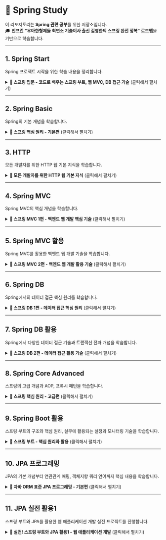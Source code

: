 # 🌱 Spring Study
이 리포지토리는 **Spring 관련 공부**를 위한 저장소입니다.  
🎓 **인프런 "우아한형제들 최연소 기술이사 출신 김영한의 스프링 완전 정복" 로드맵**을 기반으로 학습합니다.

---

## 1. Spring Start
Spring 프로젝트 시작을 위한 학습 내용을 정리합니다.

<details>
  <summary><strong>📌 스프링 입문 - 코드로 배우는 스프링 부트, 웹 MVC, DB 접근 기술</strong> (클릭해서 펼치기)</summary>
  
  해당 강의는 인프런에서 제공됩니다. [🔗 인프런 강의 링크](https://www.inflearn.com)  
  **저자:** 김영한

  ### 📖 목차
  1. 프로젝트 환경설정  
  2. 스프링 웹 개발 기초  
  3. 회원 관리 예제 - 백엔드 개발  
  4. 스프링 빈과 의존관계  
  5. 회원 관리 예제 - 웹 MVC 개발  
  6. 스프링 DB 접근 기술  
  7. AOP  
  8. 다음으로  
</details>

---

## 2. Spring Basic
Spring의 기본 개념을 학습합니다.

<details>
  <summary><strong>📌 스프링 핵심 원리 - 기본편</strong> (클릭해서 펼치기)</summary>
  
  해당 강의는 인프런에서 제공됩니다. [🔗 인프런 강의 링크](https://www.inflearn.com)  
  **저자:** 김영한

  ### 📖 목차
  1. 객체 지향 설계와 스프링  
  2. 스프링 핵심 원리 이해1 - 예제 만들기  
  3. 스프링 핵심 원리 이해2 - 객체 지향 원리 적용  
  4. 스프링 컨테이너와 스프링 빈  
  5. 싱글톤 컨테이너  
  6. 컴포넌트 스캔  
  7. 의존관계 자동 주입  
  8. 빈 생명주기 콜백  
  9. 빈 스코프  
  10. 다음으로  
</details>

---

## 3. HTTP
모든 개발자를 위한 HTTP 웹 기본 지식을 학습합니다.

<details>
  <summary><strong>📌 모든 개발자를 위한 HTTP 웹 기본 지식</strong> (클릭해서 펼치기)</summary>
  
  해당 강의는 인프런에서 제공됩니다. [🔗 인프런 강의 링크](https://www.inflearn.com)  
  **저자:** 김영한

  ### 📖 목차
  1. 인터넷 네트워크  
  2. URI와 웹 브라우저 요청 흐름  
  3. HTTP 기본  
  4. HTTP 메서드  
  5. HTTP 메서드 활용  
  6. HTTP 상태코드  
  7. HTTP 헤더 1 - 일반 헤더  
  8. HTTP 헤더 2 - 캐시와 조건부 요청
  9. 다음으로    
</details>

---

## 4. Spring MVC
Spring MVC의 핵심 개념을 학습합니다.

<details>
  <summary><strong>📌 스프링 MVC 1편 - 백엔드 웹 개발 핵심 기술</strong> (클릭해서 펼치기)</summary>
  
  해당 강의는 인프런에서 제공됩니다. [🔗 인프런 강의 링크](https://www.inflearn.com)  
  **저자:** 김영한

  ### 📖 목차
  1. 웹 애플리케이션 이해  
  2. 서블릿  
  3. 서블릿, JSP, MVC 패턴  
  4. MVC 프레임워크 만들기  
  5. 스프링 MVC - 구조 이해  
  6. 스프링 MVC - 기본 기능  
  7. 스프링 MVC - 웹 페이지 만들기  
  8. 다음으로  
</details>

---

## 5. Spring MVC 활용
Spring MVC를 활용한 백엔드 웹 개발 기술을 학습합니다.

<details>
  <summary><strong>📌 스프링 MVC 2편 - 백엔드 웹 개발 활용 기술</strong> (클릭해서 펼치기)</summary>
  
  해당 강의는 인프런에서 제공됩니다. [🔗 인프런 강의 링크](https://www.inflearn.com/course/%EC%8A%A4%ED%94%84%EB%A7%81-mvc-2)  
  **저자:** 김영한

  ### 📖 목차
  1. 소개  
  2. 타임리프 - 기본 기능  
  3. 타임리프 - 스프링 통합과 폼  
  4. 메시지, 국제화  
  5. 검증 1 - Validation  
  6. 검증 2 - Bean Validation  
  7. 로그인 처리 1 - 쿠키, 세션  
  8. 로그인 처리 2 - 필터, 인터셉터  
  9. 예외 처리와 오류 페이지  
  10. API 예외 처리  
  11. 스프링 타입 컨버터  
  12. 파일 업로드  
  13. 다음으로  
</details>

---

## 6. Spring DB
Spring에서의 데이터 접근 핵심 원리를 학습합니다.

<details>
  <summary><strong>📌 스프링 DB 1편 - 데이터 접근 핵심 원리</strong> (클릭해서 펼치기)</summary>
  
  해당 강의는 인프런에서 제공됩니다. [🔗 인프런 강의 링크](https://www.inflearn.com)  
  **저자:** 김영한

  ### 📖 목차
  1. JDBC 이해  
  2. 커넥션풀과 데이터소스 이해  
  3. 트랜잭션 이해  
  4. 스프링과 문제 해결 - 트랜잭션  
  5. 자바 예외 이해  
  6. 스프링과 문제 해결 - 예외 처리, 반복  
  7. 다음으로  
</details>

---

## 7. Spring DB 활용  
Spring에서 다양한 데이터 접근 기술과 트랜잭션 전파 개념을 학습합니다.

<details>
  <summary><strong>📌 스프링 DB 2편 - 데이터 접근 활용 기술</strong> (클릭해서 펼치기)</summary>

  해당 강의는 인프런에서 제공됩니다. [🔗 인프런 강의 링크](https://www.inflearn.com)  
  **저자:** 김영한

  ### 📖 목차
  1. 데이터 접근 기술 - 시작  
  2. 데이터 접근 기술 - 스프링 JdbcTemplate  
  3. 데이터 접근 기술 - 테스트  
  4. 데이터 접근 기술 - MyBatis  
  5. 데이터 접근 기술 - JPA  
  6. 데이터 접근 기술 - 스프링 데이터 JPA  
  7. 데이터 접근 기술 - Querydsl  
  8. 데이터 접근 기술 - 활용 방안  
  9. 스프링 트랜잭션 이해  
  10. 스프링 트랜잭션 전파1 - 기본  
  11. 스프링 트랜잭션 전파2 - 활용  
</details>

---

## 8. Spring Core Advanced  
스프링의 고급 개념과 AOP, 프록시 패턴을 학습합니다.

<details>
  <summary><strong>📌 스프링 핵심 원리 - 고급편</strong> (클릭해서 펼치기)</summary>

  해당 강의는 인프런에서 제공됩니다. [🔗 인프런 강의 링크](https://www.inflearn.com)  
  **저자:** 김영한

  ### 📖 목차
  1. 예제 만들기  
  2. 쓰레드 로컬 - ThreadLocal  
  3. 템플릿 메서드 패턴과 콜백 패턴  
  4. 프록시 패턴과 데코레이터 패턴  
  5. 동적 프록시 기술  
  6. 스프링이 지원하는 프록시  
  7. 빈 후처리기  
  8. @Aspect AOP  
  9. 스프링 AOP 개념  
  10. 스프링 AOP 구현  
  11. 스프링 AOP - 포인트컷  
  12. 스프링 AOP - 실전 예제  
  13. 스프링 AOP - 실무 주의사항  
</details>

---

## 9. Spring Boot 활용  
스프링 부트의 구조와 핵심 원리, 실무에 활용되는 설정과 모니터링 기술을 학습합니다.

<details>
  <summary><strong>📌 스프링 부트 - 핵심 원리와 활용</strong> (클릭해서 펼치기)</summary>

  해당 강의는 인프런에서 제공됩니다. [🔗 인프런 강의 링크](https://www.inflearn.com)  
  **저자:** 김영한

  ### 📖 목차
  1. 오리엔테이션  
  2. 스프링 부트 소개  
  3. 웹 서버와 서블릿 컨테이너  
  4. 스프링 부트와 내장 톰캣  
  5. 스프링 부트 스타터와 라이브러리 관리  
  6. 자동 구성(Auto Configuration)  
  7. 외부설정과 프로필1  
  8. 외부설정과 프로필2  
  9. 액츄에이터  
  10. 마이크로미터, 프로메테우스, 그라파나  
  11. 모니터링 메트릭 활용  
  12. 다음으로  
</details>

---

## 10. JPA 프로그래밍  
JPA의 기본 개념부터 연관관계 매핑, 객체지향 쿼리 언어까지 핵심 내용을 학습합니다.

<details>
  <summary><strong>📌 자바 ORM 표준 JPA 프로그래밍 - 기본편</strong> (클릭해서 펼치기)</summary>

  해당 강의는 인프런에서 제공됩니다. [🔗 인프런 강의 링크](https://www.inflearn.com)  
  **저자:** 김영한

  ### 📖 목차
  1. 강좌 소개  
  2. JPA 소개  
  3. JPA 시작하기  
  4. 영속성 관리 - 내부 동작 방식  
  5. 엔티티 매핑  
  6. 연관관계 매핑 기초  
  7. 다양한 연관관계 매핑  
  8. 고급 매핑  
  9. 프록시와 연관관계 관리  
  10. 값 타입  
  11. 객체지향 쿼리 언어1 - 기본 문법  
  12. 객체지향 쿼리 언어2 - 중급 문법  
</details>

---

## 11. JPA 실전 활용1  
스프링 부트와 JPA를 활용한 웹 애플리케이션 개발 실전 프로젝트를 진행합니다.

<details>
  <summary><strong>📌 실전! 스프링 부트와 JPA 활용1 - 웹 애플리케이션 개발</strong> (클릭해서 펼치기)</summary>

  해당 강의는 인프런에서 제공됩니다. [🔗 인프런 강의 링크](https://www.inflearn.com)  
  **저자:** 김영한

  ### 📖 목차
  1. 강좌 소개  
  2. 프로젝트 환경설정  
  3. 도메인 분석 설계  
  4. 애플리케이션 구현 준비  
  5. 회원 도메인 개발  
  6. 상품 도메인 개발  
  7. 주문 도메인 개발  
  8. 웹 계층 개발  
</details>


